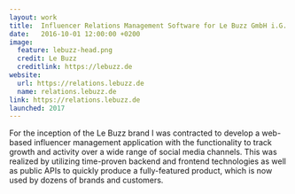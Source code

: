 ```yaml
---
layout: work
title:  Influencer Relations Management Software for Le Buzz GmbH i.G.
date:   2016-10-01 12:00:00 +0200
image:
  feature: lebuzz-head.png
  credit: Le Buzz
  creditlink: https://lebuzz.de
website: 
  url: https://relations.lebuzz.de
  name: relations.lebuzz.de
link: https://relations.lebuzz.de
launched: 2017
---
```


For the inception of the Le Buzz brand I was contracted to develop a web-based influencer management application with the functionality to track growth and activity over a wide range of social media channels. This was realized by utilizing time-proven backend and frontend technologies as well as public APIs to quickly produce a fully-featured product, which is now used by dozens of brands and customers.
